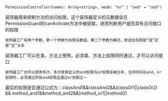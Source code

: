 ```
PermissionController(names: Array<string>, mode: "or" | "and" = "and")
```
装饰器用来控制方法的访问权限，这个装饰器定义的元数据会在PermissionGuard的canActivate方法中被获取，进而判断用户是否具有访问接口的权限
```
装饰器工厂有两个参数，第一个参数为权限名数组，第二个参数为模式，即这些权限是“或”还是“且”关系
```
装饰器工厂可以在类、方法上使用，必须类、方法上权限同时通过，才可以访问接口
```
装饰器工厂也可以使用多次，多次使用定义的and权限与or权限会被合并，当同时存在and、or权限时，必须通过所有and权限且通过or权限之一
```
最后的权限是否通过公式为：classAnd1&&classAnd2&&(classOr1||classOr2) && method_and1&&method_and2&&(method_or1||method2)